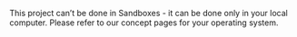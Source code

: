 This project can’t be done in Sandboxes - it can be done only in your local computer. Please refer to our concept pages for your operating system.

